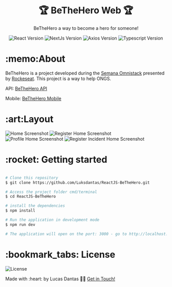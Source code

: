     
<h1 align="center">🏆 BeTheHero Web 🏆</h1>
<p align="center">BeTheHero a way to become a hero for someone!</p>

<p align="center">
 <img  src="https://img.shields.io/github/package-json/dependency-version/Luksdantas/ReactJS-BeTheHero/react" alt="React Version">
 <img  src="https://img.shields.io/github/package-json/dependency-version/Luksdantas/ReactJS-BeTheHero/next" alt="NextJs Version">
     <img  src="https://img.shields.io/github/package-json/dependency-version/Luksdantas/ReactJS-BeTheHero/axios" alt="Axios Version">
 <img  src="https://img.shields.io/github/package-json/dependency-version/Luksdantas/ReactJS-BeTheHero/dev/typescript" alt="Typescript Version">
</p>

<h1>:memo:About</h1>
<p>BeTheHero is a project developed during the <a href="https://rocketseat.com/">Semana Omnistack</a> presented by <a href="https://www.linkedin.com/school/rocketseat/">Rockeseat</a>. This project is a way to help ONGS.</p>
<p>API: <a href="https://github.com/Luksdantas/NodeJS-BeTheHero">BeTheHero API</a></p>
<p>Mobile: <a href="https://github.com/Luksdantas/ReactNative-BeTheHero">BeTheHero Mobile</a></p>

<h1>:art:Layout</h1>
<img  src="https://github.com/Luksdantas/ReactJS-BeTheHero/blob/main/screenshots/login.png" alt="Home Screenshot">
<img  src="https://github.com/Luksdantas/ReactJS-BeTheHero/blob/main/screenshots/register.png" alt="Register Home Screenshot">
<img  src="https://github.com/Luksdantas/ReactJS-BeTheHero/blob/main/screenshots/profile.png" alt="Profile Home Screenshot">
<img  src="https://github.com/Luksdantas/ReactJS-BeTheHero/blob/main/screenshots/registerIncident.png" alt="Register Incident Home Screenshot">


<h1>:rocket: Getting started</h1>

```bash

# Clone this repository
$ git clone https://github.com/Luksdantas/ReactJS-BeTheHero.git

# Access the project folder cmd/terminal
$ cd ReactJS-BeTheHero

# install the dependencies
$ npm install

# Run the application in development mode
$ npm run dev

# The application will open on the port: 3000 - go to http://localhost:3000

```

<h1>:bookmark_tabs: License</h1>
 <img  src="https://img.shields.io/github/license/Luksdantas/ReactJS-BeTheHero" alt="License">
 
 <p>Made with :heart: by Lucas Dantas 👋🏽 <a href="https://www.linkedin.com/in/luksdantas/">Get in Touch!</a></p>
